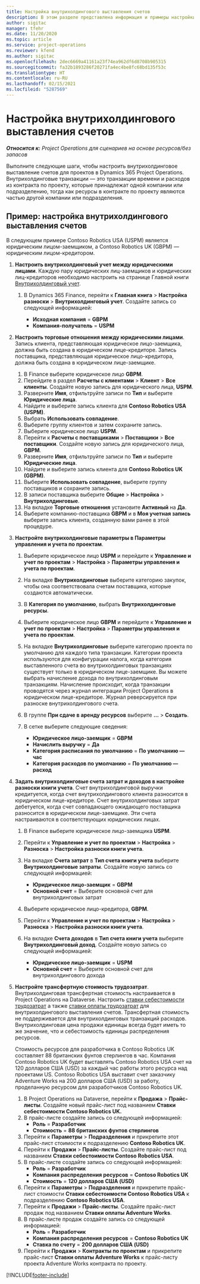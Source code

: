 ```yaml
---
title: Настройка внутрихолдингового выставления счетов
description: В этом разделе представлена информация и примеры настройки внутрихолдингового выставления счетов для проектов.
author: sigitac
manager: tfehr
ms.date: 11/20/2020
ms.topic: article
ms.service: project-operations
ms.reviewer: kfend
ms.author: sigitac
ms.openlocfilehash: 2dec6669a41161a23f74ea962df6d8708b905315
ms.sourcegitcommit: fa32b1893286f20271fa4ec4be8fc68bd135f53c
ms.translationtype: HT
ms.contentlocale: ru-RU
ms.lasthandoff: 02/15/2021
ms.locfileid: "5287569"
---
```

# <a name="configure-intercompany-invoicing"></a>Настройка внутрихолдингового выставления счетов

_**Относится к:** Project Operations для сценариев на основе ресурсов/без запасов_

Выполните следующие шаги, чтобы настроить внутрихолдинговое выставление счетов для проектов в Dynamics 365 Project Operations. Внутрихолдинговые транзакции — это транзакции времени и расходов из контракта по проекту, которые принадлежат одной компании или подразделению, тогда как ресурсы в контракте по проекту являются частью другой компании или подразделения.

## <a name="example-configure-intercompany-invoicing"></a>Пример: настройка внутрихолдингового выставления счетов

В следующем примере Contoso Robotics USA (USPM) является юридическим лицом-заемщиком, а Contoso Robotics UK (GBPM) — юридическим лицом-кредитором. 

1. **Настроить внутрихолдинговый учет между юридическими лицами**. Каждую пару юридических лиц-заемщиков и юридических лиц-кредиторов необходимо настроить на странице Главной книги [Внутрихолдинговый учет](https://docs.microsoft.com/dynamics365/finance/general-ledger/intercompany-accounting-setup).
    
    1. В Dynamics 365 Finance, перейти к **Главная книга** > **Настройка разноски** > **Внутрихолдинговый учет**. Создайте запись со следующей информацией:

        - **Исходная компания** = **GBPM**
        - **Компания-получатель** = **USPM**

2. **Настроить торговые отношения между юридическими лицами**. Запись клиента, представляющая юридическое лицо-заемщика, должна быть создана в юридическом лице-кредиторе. Запись поставщика, представляющая юридическое лицо-кредитора, должна быть создана в юридическом лице-заемщике.

     1. В Finance выберите юридическое лицо **GBPM**.
     2. Перейдите в раздел **Расчеты с клиентами** > **Клиент** > **Все клиенты**. Создайте новую запись для юридического лица, **USPM**.
     3. Разверните **Имя**, отфильтруйте записи по **Тип** и выберите **Юридические лица**. 
     4. Найдите и выберите запись клиента для **Contoso Robotics USA (USPM)**.
     5. Выбрать **Использовать совпадение**. 
     6. Выберите группу клиентов и затем сохраните запись.
     7. Выберите юридическое лицо **USPM**.
     8. Перейти к **Расчеты с поставщиками** > **Поставщики** > **Все поставщики**. Создайте новую запись для юридического лица, **GBPM**.
     9. Разверните **Имя**, отфильтруйте записи по **Тип** и выберите **Юридические лица**. 
     10. Найдите и выберите запись клиента для **Contoso Robotics UK (GBPM)**.
     11. Выберите **Использовать совпадение**, выберите группу поставщиков и сохраните запись.
     12. В записи поставщика выберите **Общие** > **Настройка** > **Внутрихолдинговые**.
     13. На вкладке **Торговые отношения** установите **Активный** на **Да**.
     14. Выберите компанию-поставщика **GBPM** и в **Моя учетная запись** выберите запись клиента, созданную вами ранее в этой процедуре.

3. **Настройте внутрихолдинговые параметры в Параметры управления и учета по проектам**. 

    1. Выберите юридическое лицо **USPM** и перейдите к **Управление и учет по проектам** > **Настройка** > **Параметры управления и учета по проектам**.
    2. На вкладке **Внутрихолдинговые** выберите категорию закупок, чтобы она соответствовала счетам поставщика, которые создаются автоматически.
    3. В **Категория по умолчанию**, выбрать **Внутрихолдинговые ресурсы**.
    4. Выберите юридическое лицо **GBPM** и перейдите к **Управление и учет по проектам** > **Настройка** > **Параметры управления и учета по проектам**.
    5. На вкладке **Внутрихолдинговые** выберите категорию проекта по умолчанию для каждого типа транзакции. Категории проекта используются для конфигурации налога, когда категория выставленного счета во внутрихолдинговых транзакциях существует только в юридическом лице-заемщике. Вы можете выбрать начисление дохода по внутрихолдинговым транзакциям. Начисление происходит, когда транзакции проводятся через журнал интеграции Project Operations в юридическом лице-кредиторе. Журнал реверсируется при разноске внутрихолдингового счета.
    6. В группе **При сдаче в аренду ресурсов** выберите **...** > **Создать**. 
    7. В сетке выберите следующие сведения:

          - **Юридическое лицо-заемщик** = **GBPM**
          - **Начислить выручку** = **Да**
          - **Категория расписания по умолчанию** = **По умолчанию — час**
          - **Категория расходов по умолчанию** = **По умолчанию — расход**

4. **Задать внутрихолдинговые счета затрат и доходов в настройке разноски книги учета**. Счет внутрихолдинговой выручки кредитуется, когда счет внутрихолдингового клиента разносится в юридическом лице-кредиторе. Счет внутрихолдинговых затрат дебетуется, когда счет совпадающего ожидающего поставщика разносится в юридическом лице-заемщике. Эти счета настраиваются в соответствующих юридических лицах. 
      
     1. В Finance выберите юридическое лицо-заемщика **USPM**. 
     2. Перейти к **Управление и учет по проектам** > **Настройка** > **Разноска** > **Настройка разноски книги учета**. 
     3. На вкладке **Счета затрат** в **Тип счета книги учета** выберите **Внутрихолдинговые затраты**. Создайте новую запись со следующей информацией:
      
        - **Юридическое лицо-заемщик** = **GBPM**
        - **Основной счет** = Выберите основной счет для внутрихолдинговых затрат
        
     4. Выберите юридическое лицо-кредитора, **GBPM**. 
     5. Перейти к **Управление и учет по проектам** > **Настройка** > **Разноска** > **Настройка разноски книги учета**. 
     6. На вкладке **Счета доходов** в **Тип счета книги учета** выберите **Внутрихолдинговый доход**. Создайте новую запись со следующей информацией:

        - **Юридическое лицо-заемщик** = **USPM**
        - **Основной счет** = Выберите основной счет для внутрихолдингового дохода 

5. **Настройте трансфертную стоимость трудозатрат**. Внутрихолдинговая трансфертная стоимость настраивается в Project Operations на Dataverse. Настроить [ставки себестоимости трудозатрат](../pricing-costing/set-up-labor-cost-rate.md#transfer-pricing-and-costs-for-resources-outside-of-your-division-or-legal-entity) а также [ставки оплаты трудозатрат](../pricing-costing/set-up-labor-bill-rate.md#transfer-pricing-or-set-up-bill-rates-for-resources-from-other-organizational-units-or-divisions) для внутрихолдингового выставления счетов. Трансфертная стоимость не поддерживается для внутрихолдинговых транзакций расходов. Внутрихолдинговая цена продажи единицы всегда будет иметь то же значение, что и себестоимость единицы распределения ресурсов.

      Стоимость ресурсов для разработчика в Contoso Robotics UK составляет 88 британских фунтов стерлингов в час. Компания Contoso Robotics UK будет выставлять Contoso Robotics USA счет на 120 долларов США (USD) за каждый час работы этого ресурса над проектами US. Contoso Robotics USA выставит счет заказчику Adventure Works на 200 долларов США (USD) за работу, проделанную ресурсом для разработчиков Contoso Robotics UK.

      1. В Project Operations на Dataverse, перейти к **Продажа** > **Прайс-листы**. Создайте новый прайс-лист под названием **Ставки себестоимости Contoso Robotics UK.** 
      2. В прайс-листе создайте запись со следующей информацией:
         - **Роль** = **Разработчик**
         - **Стоимость** = **88 британских фунтов стерлингов**
      3. Перейти к **Параметры** > **Подразделения** и прикрепите этот прайс-лист стоимости к подразделению **Contoso Robotics UK**.
      4. Перейти к **Продажи** > **Прайс-листы**. Создайте прайс-лист под названием **Ставки себестоимости Contoso Robotics USA**. 
      5. В прайс-листе создайте запись со следующей информацией:
          - **Роль** = **Разработчик**
          - **Компания распределения ресурсов** = **Contoso Robotics UK**
          - **Стоимость** = **120 долларов США (USD)**
      6. Перейти к **Параметры** > **Подразделения** и прикрепите прайс-лист стоимости **Ставки себестоимости Contoso Robotics USA** к подразделению **Contoso Robotics USA**.
      7. Перейти к **Продажи** > **Прайс-листы**. Создайте прайс-лист продаж под названием **Ставки оплаты Adventure Works**. 
      8. В прайс-листе продаж создайте запись со следующей информацией:
          - **Роль** = **Разработчик**
          - **Компания распределения ресурсов** = **Contoso Robotics UK**
          - **Ставка по счету** = **200 долларов США (USD)**
      9. Перейти к **Продажи** > **Контракты по проектам** и прикрепите прайс-лист **Ставки оплаты Adventure Works** к прайс-листу проекта Adventure Works контракта по проекту.


[!INCLUDE[footer-include](../includes/footer-banner.md)]